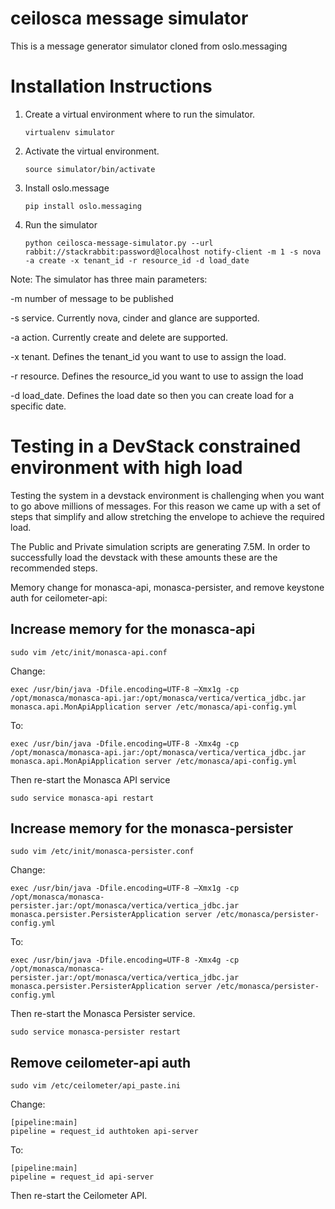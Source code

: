 ceilosca message simulator
========

This is a message generator simulator cloned from oslo.messaging

# Installation Instructions

1.  Create a virtual environment where to run the simulator.

     ```
     virtualenv simulator
     ```

2.  Activate the virtual environment.

     ```
     source simulator/bin/activate
     ```

3.  Install oslo.message

     ```
     pip install oslo.messaging
     ```

4.  Run the simulator

    ```
    python ceilosca-message-simulator.py --url rabbit://stackrabbit:password@localhost notify-client -m 1 -s nova -a create -x tenant_id -r resource_id -d load_date
    ```

Note: The simulator has three main parameters:

-m number of message to be published

-s service. Currently nova, cinder and glance are supported.

-a action. Currently create and delete are supported.

-x tenant. Defines the tenant_id you want to use to assign the load.

-r resource. Defines the resource_id you want to use to assign the load

-d load_date. Defines the load date so then you can create load for a specific date.

# Testing in a DevStack constrained environment with high load

Testing the system in a devstack environment is challenging when you want to go above
millions of messages. For this reason we came up with a set of steps that simplify
and allow stretching the envelope to achieve the required load.

The Public and Private simulation scripts are generating 7.5M. In order to successfully
load the devstack with these amounts these are the recommended steps.

Memory change for monasca-api, monasca-persister, and remove keystone auth for ceilometer-api:

## Increase memory for the monasca-api

```
sudo vim /etc/init/monasca-api.conf
```

Change:

```
exec /usr/bin/java -Dfile.encoding=UTF-8 –Xmx1g -cp /opt/monasca/monasca-api.jar:/opt/monasca/vertica/vertica_jdbc.jar monasca.api.MonApiApplication server /etc/monasca/api-config.yml
```

To:

```
exec /usr/bin/java -Dfile.encoding=UTF-8 -Xmx4g -cp /opt/monasca/monasca-api.jar:/opt/monasca/vertica/vertica_jdbc.jar monasca.api.MonApiApplication server /etc/monasca/api-config.yml
```

Then re-start the Monasca API service

```
sudo service monasca-api restart
```

## Increase memory for the monasca-persister

```
sudo vim /etc/init/monasca-persister.conf
```

Change:

```
exec /usr/bin/java -Dfile.encoding=UTF-8 –Xmx1g -cp /opt/monasca/monasca-persister.jar:/opt/monasca/vertica/vertica_jdbc.jar monasca.persister.PersisterApplication server /etc/monasca/persister-config.yml
```

To:

```
exec /usr/bin/java -Dfile.encoding=UTF-8 -Xmx4g -cp /opt/monasca/monasca-persister.jar:/opt/monasca/vertica/vertica_jdbc.jar monasca.persister.PersisterApplication server /etc/monasca/persister-config.yml
```

Then re-start the Monasca Persister service.

```
sudo service monasca-persister restart
```

## Remove ceilometer-api auth

```
sudo vim /etc/ceilometer/api_paste.ini
```

Change:

```
[pipeline:main]
pipeline = request_id authtoken api-server
```

To:

```
[pipeline:main]
pipeline = request_id api-server
```

Then re-start the Ceilometer API.